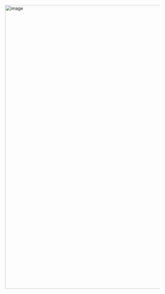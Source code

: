 <img width="1919" height="920" alt="image" src="https://github.com/user-attachments/assets/42b2217c-6ebc-4924-a073-43bfe6cc56d9" />
